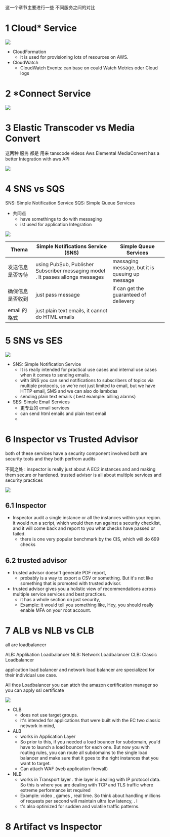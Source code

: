 
这一个章节主要进行一些  不同服务之间的对比 

# 1 Cloud* Service

![](image/Pasted%20image%2020230316185240.png)

- CloudFormation
    - it is used for provisioning lots of resources on  AWS.
- CloudWatch
    - CloudWatch Events: can base on could Watch Metrics oder Cloud logs

# 2 *Connect Service

![](image/Pasted%20image%2020230316190231.png)


# 3 Elastic Transcoder vs Media Convert
这两种 服务 都是 用来 tanscode videos 
Aws Elemental MediaConvert has a better Integration with aws API 

![](image/Pasted%20image%2020230317092955.png)

# 4 SNS vs SQS

SNS: Simple Notification Service
SQS: Simple Queue Services

- 共同点 
    - have somethings to do with messaging 
    - ist used for application Integration

![](image/Pasted%20image%2020230317093220.png)

|Thema |Simple Notifications Service (SNS)| Simple Queue Services |
|--|--|--|
|发送信息是否等待 |using PubSub, Publisher Subscriber messaging model . It passes allongs messages | massaging message, but it is queuing up message |
|确保信息是否收到|just pass message| if can get the guaranteed of delievery|
|email 的格式|just plain text emails, it cannot do HTML emails|| 


# 5 SNS vs SES

![](image/Pasted%20image%2020230317175053.png)

- SNS: Simple Notification Service
    -  It is really intended for  practical use cases and internal use cases when  it comes to sending emails.
    - with  SNS you can send notifications to subscribers  of topics via multiple protocols, so we're not  just limited to email, but we have HTTP email,  SMS and we can also do lambdas
    - sending plain text emails ( best example: billing alarms)
- SES: Simple Email Services
    - 更专业的 email services
    - can send html emails and plain text email 
    -  

# 6 Inspector vs Trusted Advisor
both of these services  have a security component involved
both are security tools and they both perfrom audits

不同之处 :
inspector is really  just about A EC2 instances and and making them  secure or hardened. 
trusted advisor is all  about multiple services and security practices

![](image/Pasted%20image%2020230317172708.png)

## 6.1 Inspector

- Inspector audit a single instance or all the  instances within your region. it  would run a script, which would then run against  a security checklist, and it will come back and  report to you what checks have passed or failed.  
    - there is one very popular benchmark by the CIS,  which will do 699 checks


## 6.2 trusted advisor

- trusted advisor doesn't generate PDF report, 
    - probably is  a way to export a CSV or something. But it's not like something that is promoted with trusted  advisor. 
- trusted advisor gives you a holistic view of  recommendations across multiple service services  and best practices. 
    - it has a whole section on just security, 
    - Example: it would tell you  something like, Hey, you should really enable   MFA on your root account.

# 7 ALB vs NLB vs CLB

all are loadbalancer

ALB: Applikation Loadbalancer 
NLB: Network Loadbalancer
CLB: Classic Loadbalancer 

application load balancer  and network load balancer  are specialized for their  individual use case. 

All thos Loadbalancer you can attch the amazon certification manager so you can apply ssl certificate

![](image/Pasted%20image%2020230317173623.png)


- CLB
    -  does not use target groups. 
    -  it's  intended for applications that were built with   the EC two classic network in mind,
- ALB
    - works in Application Layer
    - So prior to  this, if you needed a load bouncer for subdomain,  you'd have to launch a load bouncer for each one.  But now you with routing rules, you can route all  subdomains to the single load balancer and make  sure that it goes to the right instances that you  want to target.
    - Can attach WAF (web application firewall)
- NLB
    - works in Transport layer . thie layer is dealing with IP protocol data. So this is where  you are dealing with TCP and TLS traffic where extreme performance ist required 
    - Example:  video , games ,  real time. So think about handling  millions of requests per second will maintain  ultra low latency, . I
    - t's also optimized  for sudden and volatile traffic patterns. 




# 8 Artifact vs Inspector

